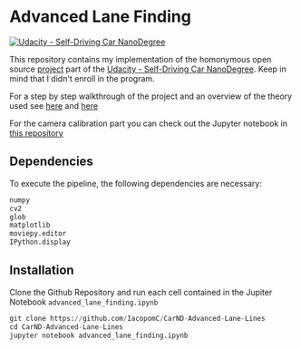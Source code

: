 # **Advanced Lane Finding**
[![Udacity - Self-Driving Car NanoDegree](https://s3.amazonaws.com/udacity-sdc/github/shield-carnd.svg)](http://www.udacity.com/drive)

This repository contains my implementation of the homonymous open source [project](https://github.com/udacity/CarND-Advanced-Lane-Lines) part of the [Udacity - Self-Driving Car NanoDegree](http://www.udacity.com/drive). Keep in mind that I didn't enroll in the program.

For a step by step walkthrough of the project and an overview of the theory used see [here](https://iacopomc.github.io/projects/2020-07-15-advanced-lane-finding-project/) and [here](https://iacopomc.github.io/blog/advanced-lane-finding/)

For the camera calibration part you can check out the Jupyter notebook in [this repository](https://github.com/udacity/CarND-Camera-Calibration)

Dependencies
---
To execute the pipeline, the following dependencies are necessary:

```python
numpy
cv2
glob
matplotlib
moviepy.editor
IPython.display
```

Installation
---
Clone the Github Repository and run each cell contained in the Jupiter Notebook `advanced_lane_finding.ipynb`

```python
git clone https://github.com/IacopomC/CarND-Advanced-Lane-Lines
cd CarND-Advanced-Lane-Lines
jupyter notebook advanced_lane_finding.ipynb
```
